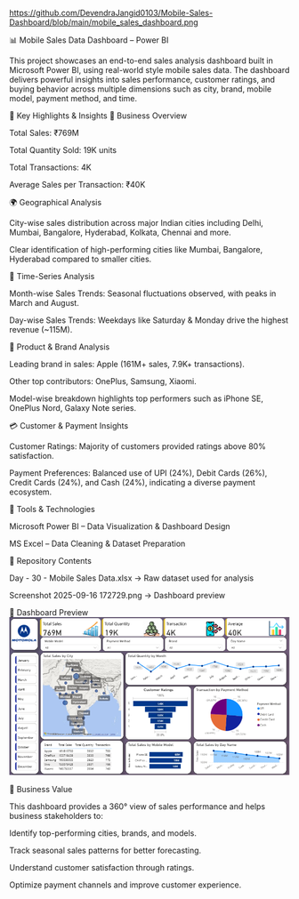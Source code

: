 https://github.com/DevendraJangid0103/Mobile-Sales-Dashboard/blob/main/mobile_sales_dashboard.png

📊 Mobile Sales Data Dashboard – Power BI

This project showcases an end-to-end sales analysis dashboard built in Microsoft Power BI, using real-world style mobile sales data. The dashboard delivers powerful insights into sales performance, customer ratings, and buying behavior across multiple dimensions such as city, brand, mobile model, payment method, and time.

🔑 Key Highlights & Insights
📌 Business Overview

Total Sales: ₹769M

Total Quantity Sold: 19K units

Total Transactions: 4K

Average Sales per Transaction: ₹40K

🌍 Geographical Analysis

City-wise sales distribution across major Indian cities including Delhi, Mumbai, Bangalore, Hyderabad, Kolkata, Chennai and more.

Clear identification of high-performing cities like Mumbai, Bangalore, Hyderabad compared to smaller cities.

📅 Time-Series Analysis

Month-wise Sales Trends: Seasonal fluctuations observed, with peaks in March and August.

Day-wise Sales Trends: Weekdays like Saturday & Monday drive the highest revenue (~115M).

📱 Product & Brand Analysis

Leading brand in sales: Apple (161M+ sales, 7.9K+ transactions).

Other top contributors: OnePlus, Samsung, Xiaomi.

Model-wise breakdown highlights top performers such as iPhone SE, OnePlus Nord, Galaxy Note series.

💳 Customer & Payment Insights

Customer Ratings: Majority of customers provided ratings above 80% satisfaction.

Payment Preferences: Balanced use of UPI (24%), Debit Cards (26%), Credit Cards (24%), and Cash (24%), indicating a diverse payment ecosystem.

🚀 Tools & Technologies

Microsoft Power BI – Data Visualization & Dashboard Design

MS Excel – Data Cleaning & Dataset Preparation

📂 Repository Contents

Day - 30 - Mobile Sales Data.xlsx → Raw dataset used for analysis

Screenshot 2025-09-16 172729.png → Dashboard preview

📸 Dashboard Preview
![Dashboard Screenshot](https://github.com/DevendraJangid0103/Mobile-Sales-Dashboard/blob/main/mobile_sales_dashboard.png)

🎯 Business Value

This dashboard provides a 360° view of sales performance and helps business stakeholders to:

Identify top-performing cities, brands, and models.

Track seasonal sales patterns for better forecasting.

Understand customer satisfaction through ratings.

Optimize payment channels and improve customer experience.
